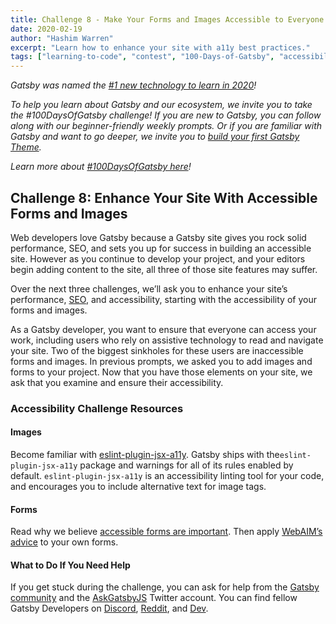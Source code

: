 ```yaml
---
title: Challenge 8 - Make Your Forms and Images Accessible to Everyone
date: 2020-02-19
author: "Hashim Warren"
excerpt: "Learn how to enhance your site with a11y best practices."
tags: ["learning-to-code", "contest", "100-Days-of-Gatsby", "accessibility"]
---
```


_Gatsby was named the [#1 new technology to learn in 2020](https://www.cnbc.com/2019/12/02/10-hottest-tech-skills-that-could-pay-off-most-in-2020-says-new-report.html)!_

_To help you learn about Gatsby and our ecosystem, we invite you to take the #100DaysOfGatsby challenge! If you are new to Gatsby, you can follow along with our beginner-friendly weekly prompts. Or if you are familiar with Gatsby and want to go deeper, we invite you to [build your first Gatsby Theme](/docs/themes/building-themes/)._

_Learn more about [#100DaysOfGatsby here](/blog/100days)!_

## Challenge 8: Enhance Your Site With Accessible Forms and Images

Web developers love Gatsby because a Gatsby site gives you rock solid performance, SEO, and sets you up for success in building an accessible site. However as you continue to develop your project, and your editors begin adding content to the site, all three of those site features may suffer.

Over the next three challenges, we’ll ask you to enhance your site’s performance, [SEO](/blog/100days/seo), and accessibility, starting with the accessibility of your forms and images.

As a Gatsby developer, you want to ensure that everyone can access your work, including users who rely on assistive technology to read and navigate your site. Two of the biggest sinkholes for these users are inaccessible forms and images. In previous prompts, we asked you to add images and forms to your project. Now that you have those elements on your site, we ask that you examine and ensure their accessibility.

### Accessibility Challenge Resources

#### Images

Become familiar with [eslint-plugin-jsx-a11y](/docs/making-your-site-accessible/#linting-with-eslint-plugin-jsx-a11y). Gatsby ships with the`eslint-plugin-jsx-a11y` package and warnings for all of its rules enabled by default. `eslint-plugin-jsx-a11y` is an accessibility linting tool for your code, and encourages you to include alternative text for image tags.

#### Forms

Read why we believe [accessible forms are important](/docs/building-a-contact-form/#creating-an-accessible-form). Then apply [WebAIM’s advice](https://webaim.org/techniques/forms/) to your own forms.

#### What to Do If You Need Help

If you get stuck during the challenge, you can ask for help from the [Gatsby community](/contributing/community/) and the [AskGatsbyJS](https://twitter.com/AskGatsbyJS) Twitter account. You can find fellow Gatsby Developers on [Discord](https://discordapp.com/invite/gatsby), [Reddit](https://www.reddit.com/r/gatsbyjs/), and [Dev](https://dev.to/t/gatsby).
